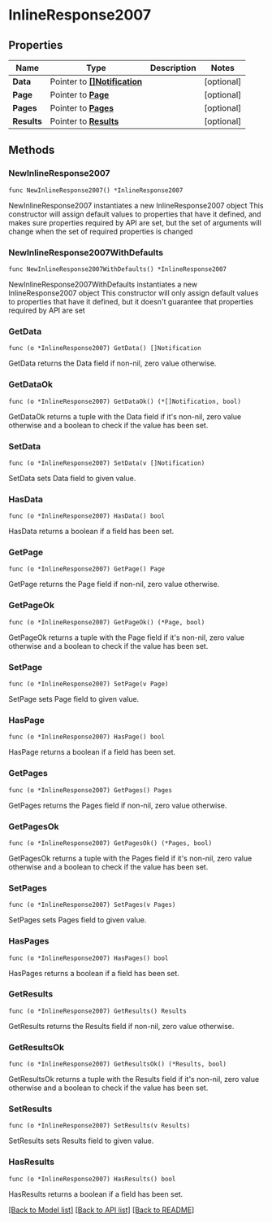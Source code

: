 # InlineResponse2007

## Properties

Name | Type | Description | Notes
------------ | ------------- | ------------- | -------------
**Data** | Pointer to [**[]Notification**](Notification.md) |  | [optional] 
**Page** | Pointer to [**Page**](Page.md) |  | [optional] 
**Pages** | Pointer to [**Pages**](Pages.md) |  | [optional] 
**Results** | Pointer to [**Results**](Results.md) |  | [optional] 

## Methods

### NewInlineResponse2007

`func NewInlineResponse2007() *InlineResponse2007`

NewInlineResponse2007 instantiates a new InlineResponse2007 object
This constructor will assign default values to properties that have it defined,
and makes sure properties required by API are set, but the set of arguments
will change when the set of required properties is changed

### NewInlineResponse2007WithDefaults

`func NewInlineResponse2007WithDefaults() *InlineResponse2007`

NewInlineResponse2007WithDefaults instantiates a new InlineResponse2007 object
This constructor will only assign default values to properties that have it defined,
but it doesn't guarantee that properties required by API are set

### GetData

`func (o *InlineResponse2007) GetData() []Notification`

GetData returns the Data field if non-nil, zero value otherwise.

### GetDataOk

`func (o *InlineResponse2007) GetDataOk() (*[]Notification, bool)`

GetDataOk returns a tuple with the Data field if it's non-nil, zero value otherwise
and a boolean to check if the value has been set.

### SetData

`func (o *InlineResponse2007) SetData(v []Notification)`

SetData sets Data field to given value.

### HasData

`func (o *InlineResponse2007) HasData() bool`

HasData returns a boolean if a field has been set.

### GetPage

`func (o *InlineResponse2007) GetPage() Page`

GetPage returns the Page field if non-nil, zero value otherwise.

### GetPageOk

`func (o *InlineResponse2007) GetPageOk() (*Page, bool)`

GetPageOk returns a tuple with the Page field if it's non-nil, zero value otherwise
and a boolean to check if the value has been set.

### SetPage

`func (o *InlineResponse2007) SetPage(v Page)`

SetPage sets Page field to given value.

### HasPage

`func (o *InlineResponse2007) HasPage() bool`

HasPage returns a boolean if a field has been set.

### GetPages

`func (o *InlineResponse2007) GetPages() Pages`

GetPages returns the Pages field if non-nil, zero value otherwise.

### GetPagesOk

`func (o *InlineResponse2007) GetPagesOk() (*Pages, bool)`

GetPagesOk returns a tuple with the Pages field if it's non-nil, zero value otherwise
and a boolean to check if the value has been set.

### SetPages

`func (o *InlineResponse2007) SetPages(v Pages)`

SetPages sets Pages field to given value.

### HasPages

`func (o *InlineResponse2007) HasPages() bool`

HasPages returns a boolean if a field has been set.

### GetResults

`func (o *InlineResponse2007) GetResults() Results`

GetResults returns the Results field if non-nil, zero value otherwise.

### GetResultsOk

`func (o *InlineResponse2007) GetResultsOk() (*Results, bool)`

GetResultsOk returns a tuple with the Results field if it's non-nil, zero value otherwise
and a boolean to check if the value has been set.

### SetResults

`func (o *InlineResponse2007) SetResults(v Results)`

SetResults sets Results field to given value.

### HasResults

`func (o *InlineResponse2007) HasResults() bool`

HasResults returns a boolean if a field has been set.


[[Back to Model list]](../README.md#documentation-for-models) [[Back to API list]](../README.md#documentation-for-api-endpoints) [[Back to README]](../README.md)


